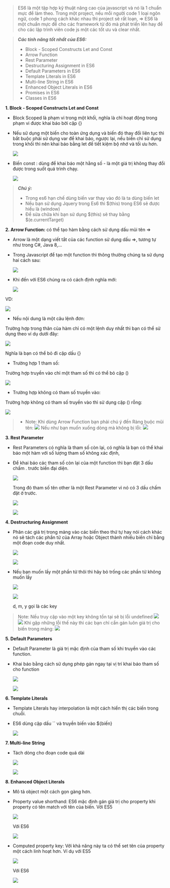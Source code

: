 ﻿
>   ES6 là một tập hợp kỹ thuật nâng cao của javascript và nó là 1 chuẩn mực để làm theo. Trong một project, nếu mỗi người code 1 loại ngôn ngữ, code 1 phong cách khác nhau thì project sẽ rất loạn, => ES6 là một chuẩn mực để cho các framework từ đó mà phát triển lên hay để cho các lập trình viên code js một các tốt ưu và clear nhất.
    
>   ***Các tính năng tốt nhất của ES6:***    
>-   Block - Scoped Constructs Let and Const
>-   Arrow Function    
>-   Rest Parameter    
>-   Destructuring Assignment in ES6 
>-   Default Parameters in ES6 
>-   Template Literals in ES6
>-   Multi-line String in ES6   
>-   Enhanced Object Literals in ES6
>-   Promises in ES6
>-   Classes in ES6
    

**1.  Block - Scoped Constructs Let and Const**
    

-   Block Scoped là phạm vi trong một khối, nghĩa là chỉ hoạt động trong phạm vi được khai báo bời cặp {}
    
-   Nếu sử dụng một biến cho toàn ứng dụng và biến đó thay đổi liên tục thì bắt buộc phải sử dụng var để khai báo, ngược lại, nếu biến chỉ sử dụng trong khối thì nên khai báo bằng let để tiết kiệm bộ nhớ và tối ưu hơn.
    

	![](https://lh4.googleusercontent.com/0ngSh1TRUt8FZmi2P1iodJJpTEs4zuYjC7kRx_3qjJweKQ2tCmfTn8Fp1J3rB8ZWCCumylQxIo7CHDwgrWBcsQa3h3j_yFRC1wymRwadaMX6xBVk_kxg-MFV4CjEWj_-VFL8Cm--I3x9wJooqhg)

-   Biến const : dùng để khai báo một hằng số - là một giá trị không thay đổi được trong suốt quá trình chạy.
    

	![](https://lh3.googleusercontent.com/JdzHlejQC3ckjJljGiwRtwL9wAEJyw8vRmRnp5C4oqo58gdwUaKK6aQD-m0M6KAiodldqLzJvoUypb6NsRlY4bYbiRDqr2HvUnwi0XkaAQW4_w5HrfEptc79IIy3CIcQBGYHHelaGTaPgd2i70xHGG0)

>***Chú ý:***
>-   Trong es6 hạn chế dùng biến var thay vào đó là ta dùng biến let  
>-   Nếu bạn sử dụng Jquery trong Es6 thì $(this) trong ES6 sẽ được hiểu là (window) 
>-   Để sửa chữa khi bạn sử dụng $(this) sẽ thay bằng $(e.currentTarget)   

**2.  Arrow Function:** có thể tạo hàm bằng cách sử dụng dấu mũi tên =>
    

-   Arrow là một dạng viết tắt của các function sử dụng dấu =>, tương tự như trong C#, Java 8,…
    
-   Trong Javascript để tạo một function thì thông thường chúng ta sử dụng hai cách sau:
    

	![](https://lh5.googleusercontent.com/KdyZlkv18V1ytNHlrY9JgwcxJHjfNbtdBj6iuQ5FLYcG2MvOo01BnUd1pn-u6QlmdF9pgGesd0xB5EVKNi3u_9U5jYX0ygloqNnLgx6tDCL8_iTeaUB_DJgjux7t3K_EoqKxgkZ37E2EVs-bn-fUrG0)

-   Khi đến với ES6 chúng ra có cách định nghĩa mới:
    

	![](https://lh6.googleusercontent.com/zGwJX6d38h5nIo7uaVQNCtHCea7SWwu8stpuZX4_iz1EhlW3ltb2s12ROQjeGQQofGUUxAHzFIlugubqbpn0JJyKA4uOvZ2Un6iks7e-pfzq8CB2TIiP6VIXBkyYnTEqIytLK-YHJYuLPkxHNx4)

VD:

![](https://lh3.googleusercontent.com/DWdFA5pw5wd9kAeC1s0LgX9piyvxgIOVorN--9QBXEevsmSGWsSZQm5YlK4nX1GP3Yh-XVAHR-SatehrM63ay4c39u_s2jmkj-y4bKRyw6v6mvWEhPDE-jy_KGv5QxGkpIMsjAT7L8w8gt4v-ZW_GfA)

-   Nếu nội dung là một câu lệnh đơn:
    

Trường hợp trong thân của hàm chỉ có một lệnh duy nhất thì bạn có thể sử dụng theo ví dụ dưới đây:

![](https://lh5.googleusercontent.com/1DWc4DQf_6qHr0vMsEmRxLC2ZVFAYNXhiUwA_3dmvGZDRHJYApKcFxwdmwDzwINbCQZVkFwlR7Vn8JY6y4EqTMDVUEUYXDxToRucAdljN2Bws7oQ1EKs-zFF6BnjtoM2i-PEkshfq4VdKL641yjbq58)

Nghĩa là bạn có thể bỏ đi cặp dấu {}

-   Trường hợp 1 tham số:
    

Trường hợp truyền vào chỉ một tham số thì có thể bỏ cặp ()

![](https://lh6.googleusercontent.com/KbvDeZsKCbAg_5lij1Ht69UvSaT3FqxBU9TBuzDhx4lvrHoYPnp49E3rl8LAnIK6zMZWcdW2VgtzGpkS7pXTvcQq_QsH7huBH1V5xL0TBCDqHj-EZUygp5ZCl5W_P5_M9OVSrG-bbzoZjR1SOtw)

-   Trường hợp không có tham số truyền vào:
    

Trường hợp không có tham số truyền vào thì sử dụng cặp () rỗng:

![](https://lh6.googleusercontent.com/JwMgx44N0Dly_qhSDyvqur_xlPnpnrrt45XbBvdmQKnohgTlMV1nwjG5PmJVZRoIbzUFzcnwdVomBPQlVAOsq2tC54jf6oHHjD9qSZR9sZjHESq1_SlACGR-gefv9oN6joFRPkaf-TwEWOvoVOY)

>-   Note: Khi dùng Arrow Function bạn phải chú ý đến Ràng buộc mũi tên:
![](https://lh4.googleusercontent.com/nCrZLcG4DWWYfYHMu2jQzHE_Vi9DQd-EVHw4h0ekbpjODgr0tHshNxWud4MHohUn3dmAB97xZtWqZHKvPMQ1kxMJM3XIv0tz-_-m-6MHt9nhJIGfqjYSm5M_ifEeObxxPc2KmlqwOFAfdC9ptDQ)
>Nếu như bạn muốn xuống dòng mà không bị lỗi:
![](https://lh3.googleusercontent.com/JFCLfPLtbiamlnlGDv--kD9Tu5EzilkXeHhRA81Z7sufn60uZ5EJtgIztitSNUZ6XpuOdEHEiWUgdEUSynRIKjjXVACuY5MYV56m3JtVihKF3ZDlzzQ7aWHnsWDr5nlJLpF5hgV-WcT7Fj5-KFQ)

**3.  Rest Parameter**
    

-   Rest Parameters có nghĩa là tham số còn lại, có nghĩa là bạn có thể khai báo một hàm với số lượng tham số không xác định,
    
-   Để khai báo các tham số còn lại của một function thì bạn đặt 3 dấu chấm . trước biến đại diện.
    

	![](https://lh3.googleusercontent.com/9pFZBJBKWj2_rCodLT30LqtL4C5XD9ceDlNIvKCLrnT1iKCdeQr1e5wNWMOozH9BU0-q3nYN3NH1j3lV3ZI2vhbzawTm5wnFGUGOXDu8ZxaZq54B_1jhcg1MhU2BxK2ZgYXDvv32Au6P-xUNBCiUaaY)

	Trong đó tham số tên other là một Rest Parameter vì nó có 3 dấu chấm đặt ở trước.

	![](https://lh3.googleusercontent.com/Z7x2JdtrrO7e4OsDYiC791KnSMkxrponflUotFvG_ie3xzgbfD4leAQ9CT2jW7w6KJ6SCASafBQJHVUaD2hcC2tlS3VCHo_cRFfEd0toQ3kAKEXMbdvL2Rf2YYq1lQ-0SzZE-ZNSnbyH1-5Ri3jfumU)

	![](https://lh4.googleusercontent.com/k0PkYv9joQ2sxzxo_LlhuiQG79-yewW0oJr58eCAwC0rv3C9NBCHqZ_Y-55PyrGgK2hg17VXTTrZIoHa4yDO6vJvC2fP5vHcfBi7yKRLpQGQPwyqLRgiY0u16sQgPz6g1vNN68FdZYC8yF3RJIc)

**4.  Destructuring Assignment**
    

-   Phân các giá trị trong mảng vào các biến theo thứ tự hay nói cách khác nó sẽ tách các phần tử của Array hoặc Object thành nhiều biến chỉ bằng một đoạn code duy nhất.
    

	![](https://lh3.googleusercontent.com/T1UzORUnaAirO4Ew2uIHwkWtjIjFeNt2J-xM02Ga9jA_PNn8DDrxIX0SxItbZnyf1QyMvCxVcADjYucVJC1MqynUi4hu3yId_MK6gTUgCbQvP3YUk99_bwe80k9-7Y3u3hcageekaYx1nqwpmx0)

	![](https://lh5.googleusercontent.com/mnR7FFxKIs4vU26fJqpoCx2PytWPBrLuv5cy_f6aidjMt7bjYz4Uu50v3a10wRhP_l_ISZNWQg3DJ0uzl4VUq0LDunNI7eGK68guo5c6RKLBUFCItOXq9WM2BM34mNW-NED6feNsWqYwud8Wbbw42o8)

-   Nếu bạn muốn lấy một phần tử thôi thì hãy bỏ trống các phần tử không muốn lấy
    

	![](https://lh3.googleusercontent.com/grTkt56LRy7ONXww1Stnj03JnvdicOWXIeNLtqrvGTOkljmrd0EDjUDZWlQKlpkG5VN9EKbBhjX3SWPPCggKP3-Gz8lqKQpfa0pNVqEubXK77VbW7D3_qX6VF9qF9Ni7E5UPEobZTWmYn5lnRj8)

	![](https://lh4.googleusercontent.com/Pqeb_YHTalOnRTufp1T-1ZVZJQ7crvje1l-2JJtA3skVKfXQO9_QCPkyibavpLx-nhncfwjuXj7a2ZMxEP9Ip3SD-RxnoALsFLJb-imQiEtZ9alDvPB3D59N79IxM-gVBw2SJlxuei4A_7nO9yxFp8s)

	d, m, y gọi là các key

>Note: Nếu truy cập vào một key không tồn tại sẽ bị lỗi undefined
![](https://lh3.googleusercontent.com/TbfZ-3Gv1gKyOw_ym4Yl1bxPEixlqH027aVG1_3I_qBdsUSkgPrTyfbUerA1MvadUsU9v1Vq5YbJOAvwXYnkeFS-d9vGfel4Z0UangWXpmaL1jdynCHrBXg2Xs72zXPvws8Lx8wxR0WGJtVSatE)
![](https://lh3.googleusercontent.com/0SRg7jvjZS4WiccC6sGMxbUh839ID6CsliLAbw_Y5ZXdaNh9KCtekXH1zAwvZTyvFKVxKuujC3274z8Ze4IK9CR1U-r2K048vJEFY9wGHQHnmvt6GObuZSUWVuZ_CJmpJbkwncmM4eaiWAJWYwOfXWo)
Khi gặp những lỗi thế này thì các bạn chỉ cần gán luôn giá trị cho biến trong mảng:
![](https://lh5.googleusercontent.com/FuZ6wa6bAwg3edat1dAUGkluE5ModC-PccMoGBntl1xs2kfUxsfggjyeodbkF5p3nKvVmL4QCbSgMVA7QkIdE1tGUnVZeizIzA2e9y97cldOUBXRiKv8dZn9EZzG7LhTJVz-9gDB9YIlHmfd2yQ)

**5.  Default Parameters**
    

-   Default Parameter là giá trị mặc định của tham số khi truyền vào các function.
    
-   Khai báo bằng cách sử dụng phép gán ngay tại vị trí khai báo tham số cho function
    

	![](https://lh6.googleusercontent.com/jIL3KtKHS7FJ2Iv-YLxpZnXU-_wB3g05y_bWq32AaBGD2qncoryxV1_zATSCLdV1Q-X1EFmAPucKu8gh4K-Nx6zvfGvDmNbORB07v263KdgQM4ry8JFbW1w8-0Eui2hzPaqeM25iVHghRDSglcioW9Y)

	![](https://lh3.googleusercontent.com/6tbLnyo8h9HsLXjATzy_h40V72t_jnkc2YH9TJ2u8hfBixgX93vC-dfs6KS0WVCEzZdhP08w6S-ZqU8_sZsBk-hI1_1-53UNWeOHZVHYTb9ZxjZNsgvlYypNVcK3Lfuq5KErNdgdHLvfuhaUtnlXfOo)

**6.  Template Literals**
    

-   Template Literals hay interpolation là một cách hiển thị các biến trong chuỗi.
    
-   ES6 dùng cặp dấu `` và truyền biến vào ${biến}
    

	![](https://lh6.googleusercontent.com/aAj4M4fLPB0Da8IY6QTAw3KZ6oAQouH2lNn1rMEijhtLmbTKl6fUMVf1EIHj_g4xxFk0jbIfReOoNmmrFay3FwzeSsqxbZK-SSW14uCNrvkL4ZHneI_pjIvDFS6qfx13ULlR0SHCWFyfrDf2IY8)

**7.  Multi-line String**
    

-   Tách dòng cho đoạn code quá dài
    

	![](https://lh4.googleusercontent.com/Vj9cgCDSokGyjItyj0ehChGaAgcYTocW2VSYVm9DIbLOcaFEp5Pklh7g04OBFUAKL0nH0DAQp6_X7Z3P6xsOSmGcgZ-1YxZP8hTIiL5JZyf-ilrcE7UlIw5YuF5CUVUt8AYO1Bkl0bsQHHYnsVcng1Y)

	![](https://lh3.googleusercontent.com/GtNRcmgoIII5ikmnyJX8d7BbGrwXJ6KoyVYLu_Fgh4rGqR6vzjfWhqC94HLC6TRXiVzr2eUiZktCpB9KK47cQjeVbDqqdYmWfDWzWmgA52JB6ZDS9TQ-EGBdQboTrkAOm98E8JLHY2PcxvoaTtA)

**8.  Enhanced Object Literals**
    

-   Mô tả object một cách gọn gàng hơn.
    
-   Property value shorthand: ES6 mặc định gán giá trị cho property khi property có tên match với tên của biến. Với ES5
    

	![](https://lh6.googleusercontent.com/DUVyNMIzo6WVBu1HVoIbHS8brdpKEupzCVY8QDfjUWpWzPvAWvojwRQ_QwUdVzU-5b4Z4_w2bN8f4Uq8tGyX2Um8CecUNRyLfvgU3dF40R5kC7UVwkZfTORc8itppgtuywhUVNWoFVWeM8Q9nncD-gQ)

	Với ES6

	![](https://lh3.googleusercontent.com/xJosYPjNU5uPDgOh3CRaGZb6iWjWNPStKdyqrQoOB6AfQTXv3S_QmKUiNB9oy5GsJl0xbaiHrAk2LyTDgI2p11tDgXBremdJeKFvtyAB4ktXQQDrgEVCWTVp4sfFT4UpDwhq-8QCNf0qejFDsx0)

-   Computed property key: Với khả năng này ta có thể set tên của property một cách linh hoạt hơn. Ví dụ với ES5
    

	![](https://lh4.googleusercontent.com/wmlVPBhODfNp4ct7z0nRC6STX_7sXA_SP4SnWxXhpcEa6C2q2lJoRkm9Zer_qNNJgrlvdzZPbyRTPwTqs5_asuJFjFrV4wgJXv2vtoLUTfC1vG6KgTkXTTukfsQ9XrjIxD0swMaksvT2ArIjhlV22bI)

	Với ES6

	![](https://lh4.googleusercontent.com/jsC0wQQNM_NnsWwUE1Wlh4BYGoZo-lvEFwp8okKNOT83yQPOTEyOcdDDDcsp3wXwaHxgvAN7FfqZv_haYKFZ968ypZdGx888bryVvg5L_t73ZDuIR3YYYvNQkVdSvcPRz3IwNOIOy4vMudE_96U)
